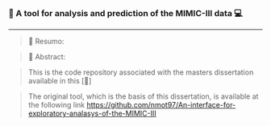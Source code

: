 ### :pushpin: A tool for analysis and prediction of the MIMIC-III data :computer:
---------------------------------------------------------------------------------

> :bookmark_tabs: Resumo:

> :bookmark_tabs: Abstract:

> This is the code repository associated with the masters dissertation available in this [:link:]

> The original tool, which is the basis of this dissertation, is available at the following link https://github.com/nmot97/An-interface-for-exploratory-analasys-of-the-MIMIC-III
